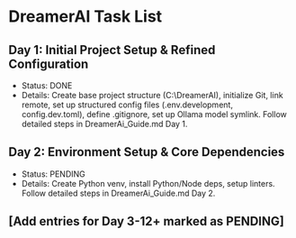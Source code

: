 # DreamerAI Task List

## Day 1: Initial Project Setup & Refined Configuration
* Status: DONE
* Details: Create base project structure (C:\DreamerAI\), initialize Git, link remote, set up structured config files (.env.development, config.dev.toml), define .gitignore, set up Ollama model symlink. Follow detailed steps in DreamerAi_Guide.md Day 1.

## Day 2: Environment Setup & Core Dependencies
* Status: PENDING
* Details: Create Python venv, install Python/Node deps, setup linters. Follow detailed steps in DreamerAi_Guide.md Day 2.

## [Add entries for Day 3-12+ marked as PENDING]